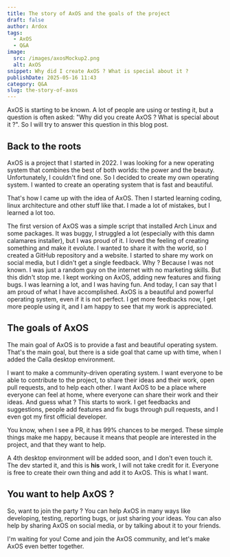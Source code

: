 ```yaml
---
title: The story of AxOS and the goals of the project
draft: false
author: Ardox
tags:
  - AxOS
  - Q&A
image:
  src: /images/axosMockup2.png
  alt: AxOS
snippet: Why did I create AxOS ? What is special about it ?
publishDate: 2025-05-16 11:43
category: Q&A
slug: the-story-of-axos
---
```


AxOS is starting to be known. A lot of people are using or testing it, but a question is often asked: "Why did you create AxOS ? What is special about it ?". So I will try to answer this question in this blog post.

## Back to the roots

AxOS is a project that I started in 2022. I was looking for a new operating system that combines the best of both worlds: the power and the beauty. Unfortunately, I couldn't find one. So I decided to create my own operating system. I wanted to create an operating system that is fast and beautiful. 

That's how I came up with the idea of AxOS. Then I started learning coding, linux architecture and other stuff like that. I made a lot of mistakes, but I learned a lot too.

The first version of AxOS was a simple script that installed Arch Linux and some packages. It was buggy, I struggled a lot (especially with this damn calamares installer), but I was proud of it. I loved the feeling of creating something and make it evolute. I wanted to share it with the world, so I created a GitHub repository and a website. I started to share my work on social media, but I didn't get a single feedback. Why ? Because I was not known. I was just a random guy on the internet with no marketing skills. But this didn't stop me. I kept working on AxOS, adding new features and fixing bugs. I was learning a lot, and I was having fun. And today, I can say that I am proud of what I have accomplished. AxOS is a beautiful and powerful operating system, even if it is not perfect. I get more feedbacks now, I get more people using it, and I am happy to see that my work is appreciated.

## The goals of AxOS

The main goal of AxOS is to provide a fast and beautiful operating system. That's the main goal, but there is a side goal that came up with time, when I added the Calla desktop environment. 

I want to make a community-driven operating system. I want everyone to be able to contribute to the project, to share their ideas and their work, open pull requests, and to help each other. I want AxOS to be a place where everyone can feel at home, where everyone can share their work and their ideas. And guess what ? This starts to work. I get feedbacks and suggestions, people add features and fix bugs through pull requests, and I even got my first official developer. 

You know, when I see a PR, it has 99% chances to be merged. These simple things make me happy, because it means that people are interested in the project, and that they want to help. 

A 4th desktop environment will be added soon, and I don't even touch it. The dev started it, and this is **his** work, I will not take credit for it. Everyone is free to create their own thing and add it to AxOS. This is what I want. 

## You want to help AxOS ?

So, want to join the party ? You can help AxOS in many ways like developing, testing, reporting bugs, or just sharing your ideas. You can also help by sharing AxOS on social media, or by talking about it to your friends.

I'm waiting for you! Come and join the AxOS community, and let's make AxOS even better together.